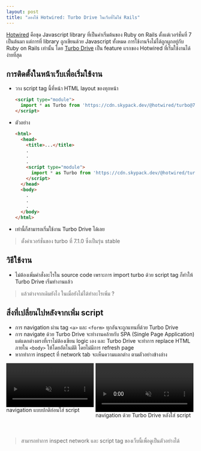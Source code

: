 ```yaml
---
layout: post
title: "ลองใช้ Hotwired: Turbo Drive ในเว็บที่ไม่ใช่ Rails"
---
```


[Hotwired](https://hotwired.dev/) คือชุด Javascript library ที่เป็นค่าเริ่มต้นของ Ruby on Rails ตั้งแต่เวอร์ชั่นที่ 7 เป็นต้นมา
แต่การที่ library ถูกเขียนด้วย Javascript ทั้งหมด การใช้งานจึงไม่ได้ถูกผูกอยู่กับ Ruby on Rails เท่านั้น
โดย [Turbo Drive](https://turbo.hotwired.dev/handbook/drive) เป็น feature แรกของ Hotwired ที่เริ่มใช้งานได้ง่ายที่สุด

## การติดตั้งในหน้าเว็บเพื่อเริ่มใช้งาน

- วาง script tag นี้ที่หน้า HTML layout ของทุกหน้า
  ```html
  <script type="module">
    import * as Turbo from 'https://cdn.skypack.dev/@hotwired/turbo@7.1.0';
  </script>
  ```
- ตัวอย่าง
  ```html
  <html>
    <head>
      <title>...</title>
      .
      .
      .
      <script type="module">
        import * as Turbo from 'https://cdn.skypack.dev/@hotwired/turbo@7.1.0';
      </script>
    </head>
    <body>
      .
      .
      .
    </body>
  </html>
  ```
- เท่านี้ก็สามารถเริ่มใช้งาน Turbo Drive ได้เลย

> ตั้งค่าเวอร์ชั่นของ turbo ที่ 7.1.0 ซึ่งเป็นรุ่น stable

## วิธีใช้งาน
- ไม่ต้องเพิ่มคำสั่งอะไรใน source code เพราะการ import turbo ด้วย script tag ก็ทำให้ Turbo Drive เริ่มทำงานแล้ว

> แล้วต่างจากเดิมยังไง ในเมื่อยังไม่ได้ทำอะไรเพิ่ม ?

## สิ่งที่เปลี่ยนไปหลังจากเพิ่ม script
- การ navigation ผ่าน tag `<a>` และ `<form>` ทุกอันจะถูกแทนที่ด้วย Turbo Drive
- การ navigate ด้วย Turbo Drive จะทำงานคล้ายกับ SPA (Single Page Application)
  แต่แตกต่างตรงที่เราไม่ต้องเขียน logic เอง และ Turbo Drive จะทำการ replace HTML ภายใน
  `<body>` ให้โดยอัตโนมัติ โดยไม่มีการ refresh page
- หากทำการ inspect ที่ network tab จะเห็นความแตกต่าง ตามตัวอย่างข้างล่าง

<div style="display: flex; justify-content: space-between;margin-bottom:50px;">
  <div>
    <video width="98%" preload="auto" muted controls>
      <source src="/videos/normal-navigation.mp4" type="video/mp4">
      Your browser does not support the video tag.
    </video>
    <quote>
      navigation แบบปกติก่อนใส่ script
    </quote>
  </div>
  <div>
    <video width="98%" preload="auto" muted controls>
      <source src="/videos/navigation-with-turbodrive.mp4" type="video/mp4">
      Your browser does not support the video tag.
    </video>
    <quote>
      navigation ด้วย Turbo Drive หลังใส่ script
    </quote>
  </div>
</div>

> สามารถทำการ inspect network และ script tag ของเว็บนี้เพื่อดูเป็นตัวอย่างได้
